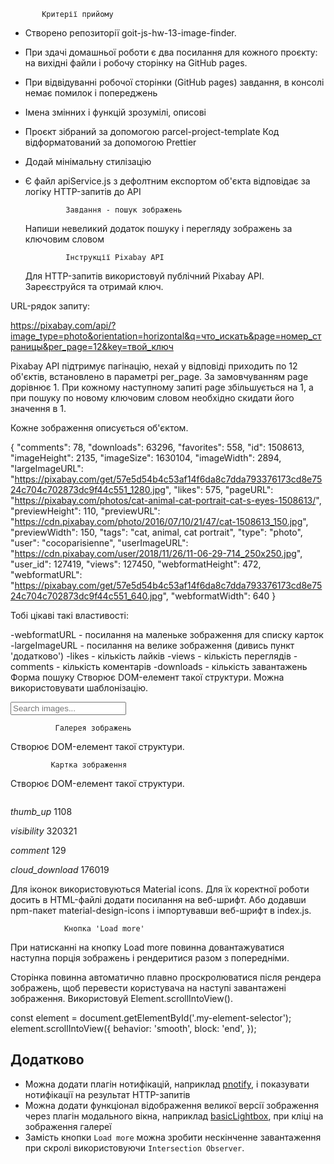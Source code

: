            Критерії прийому

- Створено репозиторії goit-js-hw-13-image-finder.
- При здачі домашньої роботи є два посилання для кожного проєкту: на вихідні файли і робочу сторінку
  на GitHub pages.
- При відвідуванні робочої сторінки (GitHub pages) завдання, в консолі немає помилок і попереджень
- Імена змінних і функцій зрозумілі, описові
- Проєкт зібраний за допомогою parcel-project-template Код відформатований за допомогою Prettier
- Додай мінімальну стилізацію
- Є файл apiService.js з дефолтним експортом об'єкта відповідає за логіку HTTP-запитів до API

               Завдання - пошук зображень

  Напиши невеликий додаток пошуку і перегляду зображень за ключовим словом

               Інструкції Pixabay API

  Для HTTP-запитів використовуй публічний Pixabay API. Зареєструйся та отримай ключ.

URL-рядок запиту:

https://pixabay.com/api/?image_type=photo&orientation=horizontal&q=что_искать&page=номер_страницы&per_page=12&key=твой_ключ

Pixabay API підтримує пагінацію, нехай у відповіді приходить по 12 об'єктів, встановлено в параметрі
per_page. За замовчуванням page дорівнює 1. При кожному наступному запиті page збільшується на 1, а
при пошуку по новому ключовим словом необхідно скидати його значення в 1.

Кожне зображення описується об'єктом.

{ "comments": 78, "downloads": 63296, "favorites": 558, "id": 1508613, "imageHeight": 2135,
"imageSize": 1630104, "imageWidth": 2894, "largeImageURL":
"https://pixabay.com/get/57e5d54b4c53af14f6da8c7dda793376173cd8e7524c704c702873dc9f44c551_1280.jpg",
"likes": 575, "pageURL": "https://pixabay.com/photos/cat-animal-cat-portrait-cat-s-eyes-1508613/",
"previewHeight": 110, "previewURL":
"https://cdn.pixabay.com/photo/2016/07/10/21/47/cat-1508613_150.jpg", "previewWidth": 150, "tags":
"cat, animal, cat portrait", "type": "photo", "user": "cocoparisienne", "userImageURL":
"https://cdn.pixabay.com/user/2018/11/26/11-06-29-714_250x250.jpg", "user_id": 127419, "views":
127450, "webformatHeight": 472, "webformatURL":
"https://pixabay.com/get/57e5d54b4c53af14f6da8c7dda793376173cd8e7524c704c702873dc9f44c551_640.jpg",
"webformatWidth": 640 }

Тобі цікаві такі властивості:

-webformatURL - посилання на маленьке зображення для списку карток -largeImageURL - посилання на
велике зображення (дивись пункт 'додатково') -likes - кількість лайків -views - кількість переглядів
-comments - кількість коментарів -downloads - кількість завантажень Форма пошуку Створює DOM-елемент
такої структури. Можна використовувати шаблонізацію.

<form class="search-form" id="search-form">
  <input
    type="text"
    name="query"
    autocomplete="off"
    placeholder="Search images..."
  />
</form>

              Галерея зображень

Створює DOM-елемент такої структури.

<ul class="gallery">
  <!-- Список <li> з картками зображень -->
</ul>

             Картка зображення

Створює DOM-елемент такої структури.

<div class="photo-card">
  <img src="" alt="" />

  <div class="stats">
    <p class="stats-item">
      <i class="material-icons">thumb_up</i>
      1108
    </p>
    <p class="stats-item">
      <i class="material-icons">visibility</i>
      320321
    </p>
    <p class="stats-item">
      <i class="material-icons">comment</i>
      129
    </p>
    <p class="stats-item">
      <i class="material-icons">cloud_download</i>
      176019
    </p>
  </div>
</div>
Для іконок використовуються Material icons. Для їх коректної роботи досить в HTML-файлі додати посилання на веб-шрифт.

<link
  href="https://fonts.googleapis.com/icon?family=Material+Icons"
  rel="stylesheet"
/>
Або додавши npm-пакет material-design-icons і імпортувавши веб-шрифт в index.js.

                Кнопка 'Load more'

При натисканні на кнопку Load more повинна довантажуватися наступна порція зображень і рендеритися
разом з попередніми.

Сторінка повинна автоматично плавно проскролюватися після рендера зображень, щоб перевести
користувача на наступі завантажені зображення. Використовуй Element.scrollIntoView().

const element = document.getElementById('.my-element-selector'); element.scrollIntoView({ behavior:
'smooth', block: 'end', });

<!----------------------------------------------------------------------------------------------->

## Додатково

- Можна додати плагін нотифікацій, наприклад [pnotify](https://github.com/sciactive/pnotify), і
  показувати нотифікації на результат HTTP-запитів
- Можна додати функціонал відображення великої версії зображення через плагін модального вікна,
  наприклад [basicLightbox](https://basiclightbox.electerious.com/), при кліці на зображення галереї
- Замість кнопки `Load more` можна зробити нескінченне завантаження при скролі використовуючи
  `Intersection Observer`.
